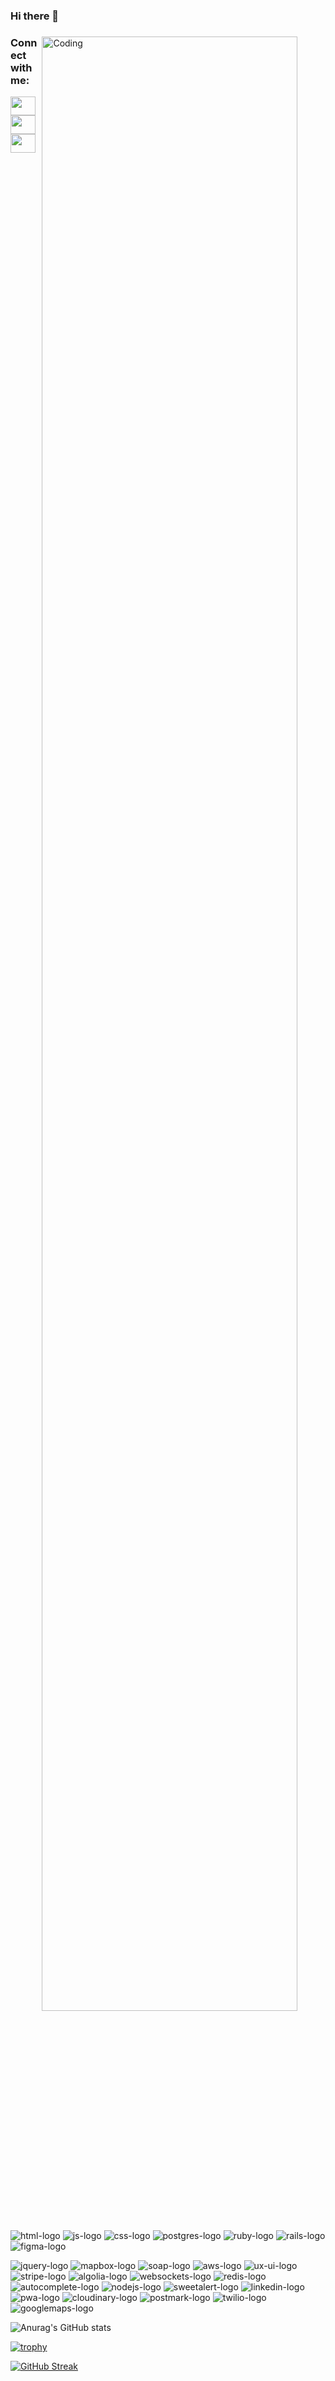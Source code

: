 ### Hi there 👋
<div>
  <img align="right" alt="Coding" width="90%"  src="https://images.pexels.com/photos/7082185/pexels-photo-7082185.jpeg?auto=compress&cs=tinysrgb&w=1260&h=750&dpr=1">
  <h3 align="left">Connect with me:</h3>


<p align="left">
<a href="https://twitter.com/kyngCoder" target="blank"><img align="center" src="https://cdn.jsdelivr.net/npm/simple-icons@3.0.1/icons/twitter.svg" alt="" height="30" width="40" /></a>
<a href="https://www.linkedin.com/in/ricardo-merchant-012307239/" target="blank"><img align="center" src="https://cdn.jsdelivr.net/npm/simple-icons@3.0.1/icons/linkedin.svg" alt="" height="30" width="40" /></a>
<a href="https://www.instagram.com/kyngcoder/" target="blank"><img align="center" src="https://cdn.jsdelivr.net/npm/simple-icons@3.0.1/icons/instagram.svg" alt="" height="30" width="40" /></a>

</p>



<!-- icons -->

<p> 
  <img src="https://res.cloudinary.com/nico1711/image/upload/c_scale,h_30/v1598850235/html_1_whl9rj.png" alt="html-logo">
  <img src="https://res.cloudinary.com/nico1711/image/upload/c_scale,h_30/v1598849662/javascript_eniubp.png" alt="js-logo">
  <img src="https://res.cloudinary.com/nico1711/image/upload/c_scale,h_30/v1598849661/css_jtfcoz.png" alt="css-logo">
  <img src="https://res.cloudinary.com/nico1711/image/upload/c_scale,h_30/v1598849660/postgresql_zsfd9p.png" alt="postgres-logo">
  <img src="https://res.cloudinary.com/nico1711/image/upload/c_scale,h_30/v1598849655/ruby_nrq1jy.png" alt="ruby-logo">
  <img src="https://res.cloudinary.com/nico1711/image/upload/c_scale,h_30/v1598850690/rails_1_vess2v.png" alt="rails-logo">
  <img src="https://res.cloudinary.com/nico1711/image/upload/c_scale,h_30/v1598849656/figma_ugopbh.png" alt="figma-logo">
</p>

<p>
  <img src="https://res.cloudinary.com/nico1711/image/upload/c_scale,h_30/v1598849659/jquery_lvyzat.png" alt="jquery-logo">
  <img src="https://res.cloudinary.com/nico1711/image/upload/c_scale,h_30/v1598849659/mapbox_ik768l.png" alt="mapbox-logo">
  <img src="https://res.cloudinary.com/nico1711/image/upload/c_scale,h_30/v1598849658/soap_oujliq.png" alt="soap-logo">
  <img src="https://res.cloudinary.com/nico1711/image/upload/c_scale,h_30/v1598849658/aws_zdxicw.jpg" alt="aws-logo">
  <img src="https://res.cloudinary.com/nico1711/image/upload/c_scale,h_30/v1598849657/ux-ui-logo_g1gptz.png" alt="ux-ui-logo">
  <img src="https://res.cloudinary.com/nico1711/image/upload/c_scale,h_30/v1598849655/stripe_wpdp4s.png" alt="stripe-logo">
  <img src="https://res.cloudinary.com/nico1711/image/upload/c_scale,h_30/v1598849655/algolia_pgipvv.png" alt="algolia-logo">
  <img src="https://res.cloudinary.com/nico1711/image/upload/c_scale,h_30/v1598849654/websockets_owvtbv.png" alt="websockets-logo">
  <img src="https://res.cloudinary.com/nico1711/image/upload/c_scale,h_30/v1598849653/redis_xtyczu.png" alt="redis-logo">
  <img src="https://res.cloudinary.com/nico1711/image/upload/c_scale,h_30/v1598849653/google_gqugc7.png" alt="autocomplete-logo">
  <img src="https://res.cloudinary.com/nico1711/image/upload/c_scale,h_30/v1598849653/node-js_tkywbk.png" alt="nodejs-logo">
  <img src="https://res.cloudinary.com/nico1711/image/upload/c_scale,h_30/v1598849652/sweetalert_fizd2k.png" alt="sweetalert-logo">
  <img src="https://res.cloudinary.com/nico1711/image/upload/c_scale,h_30/v1598849652/linkedin_obs3m2.png" alt="linkedin-logo">
  <img src="https://res.cloudinary.com/nico1711/image/upload/c_scale,h_30/v1598849652/pwa-logo_nxppg4.png" alt="pwa-logo">
  <img src="https://res.cloudinary.com/nico1711/image/upload/c_scale,h_30/v1598849651/new_cloudinary_logo_square_kninl9.png" alt="cloudinary-logo">
  <img src="https://res.cloudinary.com/nico1711/image/upload/c_scale,h_30/v1598849651/postmark_o4dr2s.png" alt="postmark-logo">
  <img src="https://res.cloudinary.com/nico1711/image/upload/c_scale,h_30/v1598849650/twilio_j6qvbk.png" alt="twilio-logo">
  <img src="https://res.cloudinary.com/nico1711/image/upload/c_scale,h_30/v1598849651/googlemaps_uujgzn.png" alt="googlemaps-logo">
  </p>

![Anurag's GitHub stats](https://github-readme-stats.vercel.app/api?username=kyngcoder&show_icons=true&theme=radical)

[![trophy](https://github-profile-trophy.vercel.app/?username=kyngcoder&theme=dracula&ma&column=3&margin-w=15&margin-h=15)](https://github.com/ryo-ma/github-profile-trophy)

[![GitHub Streak](https://github-readme-streak-stats.herokuapp.com/?user=kyngcoder)](https://git.io/streak-stats)
</div>
